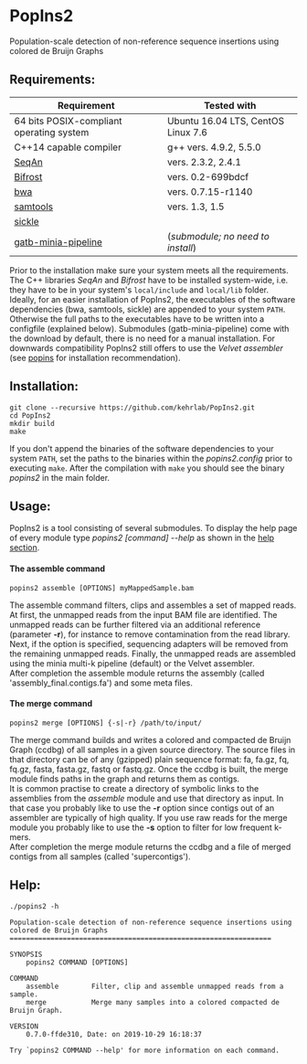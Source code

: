 # PopIns2
Population-scale detection of non-reference sequence insertions using colored de Bruijn Graphs

## Requirements:

| Requirement | Tested with |
| --- | --- |
| 64 bits POSIX-compliant operating system | Ubuntu 16.04 LTS, CentOS Linux 7.6 |
| C++14 capable compiler | g++ vers. 4.9.2, 5.5.0 |
| [SeqAn](https://www.seqan.de/) | vers. 2.3.2, 2.4.1 |
| [Bifrost](https://github.com/pmelsted/bfgraph) | vers. 0.2-699bdcf |
| [bwa](https://github.com/lh3/bwa) | vers. 0.7.15-r1140 |
| [samtools](https://github.com/samtools/samtools) | vers. 1.3, 1.5 |
| [sickle](https://github.com/najoshi/sickle) |  |
| [gatb-minia-pipeline](https://github.com/Krannich479/gatb-minia-pipeline) | (*submodule; no need to install*) |

Prior to the installation make sure your system meets all the requirements. The C++ libraries *SeqAn* and *Bifrost* have to be installed system-wide, i.e. they have to be in your system's `local/include` and `local/lib` folder. Ideally, for an easier installation of PopIns2, the executables of the software dependencies (bwa, samtools, sickle) are appended to your system `PATH`. Otherwise the full paths to the executables have to be written into a configfile (explained below). Submodules (gatb-minia-pipeline) come with the download by default, there is no need for a manual installation. For downwards compatibility PopIns2 still offers to use the *Velvet assembler* (see [popins](https://github.com/bkehr/popins) for installation recommendation).

## Installation:

```
git clone --recursive https://github.com/kehrlab/PopIns2.git
cd PopIns2
mkdir build
make
```

If you don't append the binaries of the software dependencies to your system `PATH`, set the paths to the binaries within the *popins2.config* prior to executing `make`. After the compilation with `make` you should see the binary *popins2* in the main folder.

## Usage:

PopIns2 is a tool consisting of several submodules. To display the help page of every module type _popins2 [command] --help_ as shown in the [help section](#help). 

#### The assemble command
```
popins2 assemble [OPTIONS] myMappedSample.bam
```
The assemble command filters, clips and assembles a set of mapped reads. At first, the unmapped reads from the input BAM file are identified.
The unmapped reads can be further filtered via an additional reference (parameter __-r__), for instance to remove contamination from the read library.
Next, if the option is specified, sequencing adapters will be removed from the remaining unmapped reads.
Finally, the unmapped reads are assembled using the minia multi-k pipeline (default) or the Velvet assembler. \
After completion the assemble module returns the assembly (called 'assembly_final.contigs.fa') and some meta files.

#### The merge command
```
popins2 merge [OPTIONS] {-s|-r} /path/to/input/
```
The merge command builds and writes a colored and compacted de Bruijn Graph (ccdbg) of all samples in a given source directory.
The source files in that directory can be of any (gzipped) plain sequence format: fa, fa.gz, fq, fq.gz, fasta, fasta.gz, fastq or fastq.gz.
Once the ccdbg is built, the merge module finds paths in the graph and returns them as contigs. \
It is common practise to create a directory of symbolic links to the assemblies from the _assemble_ module and use that directory as input.
In that case you probably like to use the __-r__ option since contigs out of an assembler are typically of high quality.
If you use raw reads for the merge module you probably like to use the __-s__ option to filter for low frequent k-mers. \
After completion the merge module returns the ccdbg and a file of merged contigs from all samples (called 'supercontigs').

## Help:

```
./popins2 -h

Population-scale detection of non-reference sequence insertions using colored de Bruijn Graphs
================================================================

SYNOPSIS
    popins2 COMMAND [OPTIONS]

COMMAND
    assemble        Filter, clip and assemble unmapped reads from a sample.
    merge           Merge many samples into a colored compacted de Bruijn Graph.

VERSION
    0.7.0-ffde310, Date: on 2019-10-29 16:18:37

Try `popins2 COMMAND --help' for more information on each command.

```
